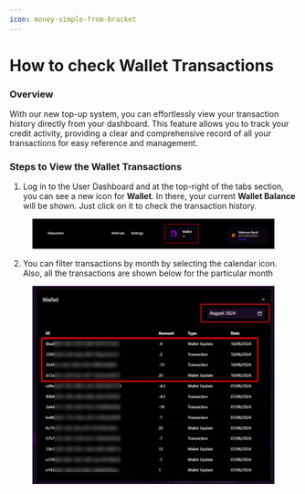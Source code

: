 ```yaml
---
icon: money-simple-from-bracket
---
```


# How to check Wallet Transactions

### Overview

With our new top-up system, you can effortlessly view your transaction history directly from your dashboard. This feature allows you to track your credit activity, providing a clear and comprehensive record of all your transactions for easy reference and management.

### Steps to View the Wallet Transactions

1. Log in to the User Dashboard and at the top-right of the tabs section, you can see a new icon for **Wallet**. In there, your current **Wallet Balance** will be shown. Just click on it to check the transaction history.

<figure><img src="../.gitbook/assets/image (6) (1).png" alt=""><figcaption></figcaption></figure>

2. You can filter transactions by month by selecting the calendar icon. Also, all the transactions are shown below for the particular month

<figure><img src="../.gitbook/assets/image (7) (1).png" alt=""><figcaption></figcaption></figure>
